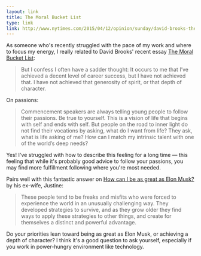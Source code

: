 ```yaml
---
layout: link
title: The Moral Bucket List
type: link
link: http://www.nytimes.com/2015/04/12/opinion/sunday/david-brooks-the-moral-bucket-list.html
---
```


As someone who's recently struggled with the pace of my work and where to focus my energy, I really related to David Brooks' recent essay [The Moral Bucket List](http://www.nytimes.com/2015/04/12/opinion/sunday/david-brooks-the-moral-bucket-list.html):

> But I confess I often have a sadder thought: It occurs to me that I’ve achieved a decent level of career success, but I have not achieved that. I have not achieved that generosity of spirit, or that depth of character.

On passions:

> Commencement speakers are always telling young people to follow their passions. Be true to yourself. This is a vision of life that begins with self and ends with self. But people on the road to inner light do not find their vocations by asking, what do I want from life? They ask, what is life asking of me? How can I match my intrinsic talent with one of the world’s deep needs?

Yes! I've struggled with how to describe this feeling for a long time — this feeling that while it's probably good advice to follow your passions, you may find more fulfillment following where you're most needed.

Pairs well with this fantastic answer on [How can I be as great as Elon Musk?](http://www.quora.com/How-can-I-be-as-great-as-Bill-Gates-Steve-Jobs-Elon-Musk-Richard-Branson/answer/Justine-Musk?srid=iAix&share=1) by his ex-wife, Justine:

> These people tend to be freaks and misfits who were forced to experience the world in an unusually challenging way. They developed strategies to survive, and as they grow older they find ways to apply these strategies to other things, and create for themselves a distinct and powerful advantage.

Do your priorities lean toward being as great as Elon Musk, or achieving a depth of character? I think it's a good question to ask yourself, especially if you work in power-hungry environment like technology.

